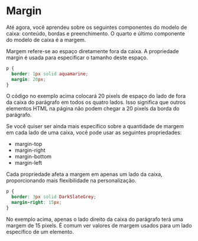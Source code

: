 # Margin
Até agora, você aprendeu sobre os seguintes componentes do modelo de caixa: conteúdo, bordas e preenchimento. O quarto e último componente do modelo de caixa é a margem.

Margem refere-se ao espaço diretamente fora da caixa. A propriedade margin é usada para especificar o tamanho deste espaço.

```css
p {
  border: 1px solid aquamarine;
  margin: 20px;
}
```

O código no exemplo acima colocará 20 pixels de espaço do lado de fora da caixa do parágrafo em todos os quatro lados. Isso significa que outros elementos HTML na página não podem chegar a 20 pixels da borda do parágrafo.

Se você quiser ser ainda mais específico sobre a quantidade de margem em cada lado de uma caixa, você pode usar as seguintes propriedades:

* margin-top
* margin-right
* margin-bottom
* margin-left

Cada propriedade afeta a margem em apenas um lado da caixa, proporcionando mais flexibilidade na personalização.

```css
p {
  border: 3px solid DarkSlateGrey;
  margin-right: 15px;
}
```

No exemplo acima, apenas o lado direito da caixa do parágrafo terá uma margem de 15 pixels. É comum ver valores de margem usados para um lado específico de um elemento.
